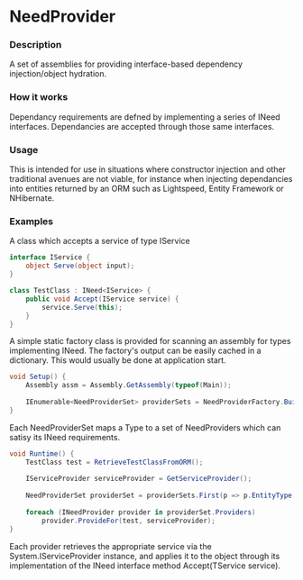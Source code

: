NeedProvider
============

### Description

A set of assemblies for providing interface-based dependency injection/object hydration.

### How it works

Dependancy requirements are defned by implementing a series of INeed<TService> interfaces.
Dependancies are accepted through those same interfaces.

### Usage

This is intended for use in situations where constructor injection and other traditional avenues are 
not viable, for instance when injecting dependancies into entities returned by an ORM such as 
Lightspeed, Entity Framework or NHibernate.

### Examples

A class which accepts a service of type IService

```csharp
interface IService {
	object Serve(object input);
}

class TestClass : INeed<IService> { 
	public void Accept(IService service) { 
		service.Serve(this);
	}
}
```

A simple static factory class is provided for scanning an assembly for types implementing INeed. 
The factory's output can be easily cached in a dictionary. This would usually be done at application start.

```csharp
void Setup() {
	Assembly assm = Assembly.GetAssembly(typeof(Main));
	
	IEnumerable<NeedProviderSet> providerSets = NeedProviderFactory.BuildProviders(assm);
}
```

Each NeedProviderSet maps a Type to a set of NeedProviders which can satisy its INeed requirements.

```csharp
void Runtime() {
	TestClass test = RetrieveTestClassFromORM();
	
	IServiceProvider serviceProvider = GetServiceProvider();
	
	NeedProviderSet providerSet = providerSets.First(p => p.EntityType == typeof(TestClass));
	
	foreach (INeedProvider provider in providerSet.Providers)
		provider.ProvideFor(test, serviceProvider);
}
```

Each provider retrieves the appropriate service via the System.IServiceProvider instance, and applies it to
the object through its implementation of the INeed interface method Accept(TService service).